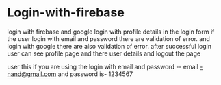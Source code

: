 # Login-with-firebase
login with firebase and google login with profile details
in the login form  if the user login with email and password  there are validation of error.
and login with google there are also validation of error.
after successful login user can see profile page and there user details 
and logout the page

user this if you are using the login with email and password -- email -nand@gmail.com     and password is- 1234567
